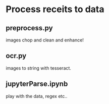 # Process receits to data

## preprocess.py

images chop and clean and enhance!

## ocr.py

images to string with tesseract.

## jupyterParse.ipynb

play with the data, regex etc..
